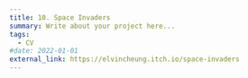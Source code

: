 ```yaml
---
title: 10. Space Invaders
summary: Write about your project here...
tags:
  - CV
#date: 2022-01-01
external_link: https://elvincheung.itch.io/space-invaders
---
```

